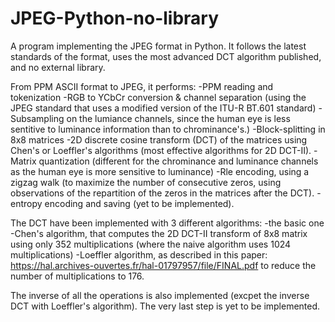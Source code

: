 # JPEG-Python-no-library
A program implementing the JPEG format in Python. It follows the latest standards of the format, uses the most advanced DCT algorithm published, and no external library.

From PPM ASCII format to JPEG, it performs:
-PPM reading and tokenization
-RGB to YCbCr conversion & channel separation (using the JPEG standard that uses a modified version of the ITU-R BT.601 standard)
-Subsampling on the lumiance channels, since the human eye is less sentitive to luminance information than to chrominance's.)
-Block-splitting in 8x8 matrices
-2D discrete cosine transform (DCT) of the matrices using Chen's or Loeffler's algorithms (most effective algorithms for 2D DCT-II).
-Matrix quantization (different for the chrominance and luminance channels as the human eye is more sensitive to luminance)
-Rle encoding, using a zigzag walk (to maximize the number of consecutive zeros, using observations of the repartition of the zeros in the matrices after the DCT).
-entropy encoding and saving (yet to be implemented).

The DCT have been implemented with 3 different algorithms: 
-the basic one
-Chen's algorithm, that computes the 2D DCT-II transform of 8x8 matrix using only 352 multiplications (where the naive algorithm uses 1024 multiplications)
-Loeffler algorithm, as described in this paper: https://hal.archives-ouvertes.fr/hal-01797957/file/FINAL.pdf to reduce the number of multiplications to 176. 

The inverse of all the operations is also implemented (excpet the inverse DCT with Loeffler's algorithm).
The very last step is yet to be implemented.
